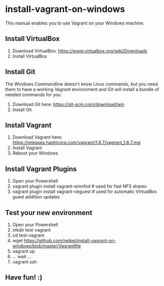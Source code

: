 # install-vagrant-on-windows
This manual enables you to use Vagrant on your Windows machine.

## Install VirtualBox
1. Download VirtualBox: https://www.virtualbox.org/wiki/Downloads
2. Install VirtualBox

## Install Git
The Windows Commandline doesn't know Linux commands, but you need them to have a working Vagrant environment and Git will install a bundle of needed commands for you.

1. Download Git here: https://git-scm.com/download/win
2. Install Git

## Install Vagrant
1. Download Vagrant here: https://releases.hashicorp.com/vagrant/1.8.7/vagrant_1.8.7.msi
2. Install Vagrant
3. Reboot your Windows

## Install Vagrant Plugins
1. Open your Powershell
2. vagrant plugin install vagrant-winnfsd # used for fast NFS shares
3. vagrant plugin install vagrant-vbguest # used for automatic VirtualBox guest addition updates

## Test your new environment
1. Open your Powershell
2. mkdir test-vagrant
3. cd test-vagrant
4. wget https://github.com/neikei/install-vagrant-on-windows/blob/master/Vagrantfile
5. vagrant up
6. ... wait ...
7. vagrant ssh

## Have fun! :)
